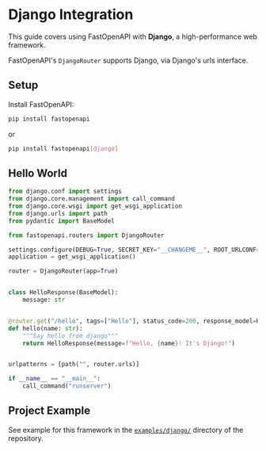 # Django Integration

This guide covers using FastOpenAPI with **Django**, a high-performance web framework.

FastOpenAPI's `DjangoRouter` supports Django, via Django's urls interface.

## Setup

Install FastOpenAPI:
```bash
pip install fastopenapi
```
or
```bash
pip install fastopenapi[django]
```

## Hello World

```python
from django.conf import settings
from django.core.management import call_command
from django.core.wsgi import get_wsgi_application
from django.urls import path
from pydantic import BaseModel

from fastopenapi.routers import DjangoRouter

settings.configure(DEBUG=True, SECRET_KEY="__CHANGEME__", ROOT_URLCONF=__name__)
application = get_wsgi_application()

router = DjangoRouter(app=True)


class HelloResponse(BaseModel):
    message: str


@router.get("/hello", tags=["Hello"], status_code=200, response_model=HelloResponse)
def hello(name: str):
    """Say hello from django"""
    return HelloResponse(message=f"Hello, {name}! It's Django!")


urlpatterns = [path("", router.urls)]

if __name__ == "__main__":
    call_command("runserver")

```

## Project Example

See example for this framework in the [`examples/django/`](https://github.com/mr-fatalyst/fastopenapi/tree/master/examples/django) directory of the repository.
